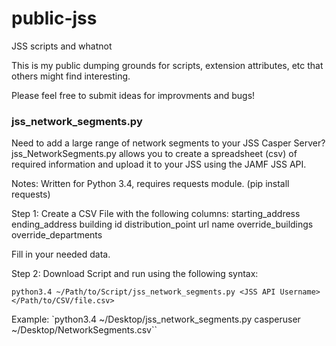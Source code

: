 public-jss
==========

JSS scripts and whatnot

This is my public dumping grounds for scripts, extension attributes, etc that others might find interesting.

Please feel free to submit ideas for improvments and bugs!

### jss_network_segments.py
Need to add a large range of network segments to your JSS Casper Server? jss_NetworkSegments.py allows you to create a spreadsheet (csv) of required information and upload it to your JSS using the JAMF JSS API. 

Notes: Written for Python 3.4, requires requests module. (pip install requests)

Step 1: Create a CSV File with the following columns: 
  starting_address	ending_address	building	id	distribution_point	url	name	override_buildings	override_departments

Fill in your needed data. 

Step 2: Download Script and run using the following syntax:

`python3.4 ~/Path/to/Script/jss_network_segments.py <JSS API Username> </Path/to/CSV/file.csv>`

Example: `python3.4 ~/Desktop/jss_network_segments.py casperuser ~/Desktop/NetworkSegments.csv``


